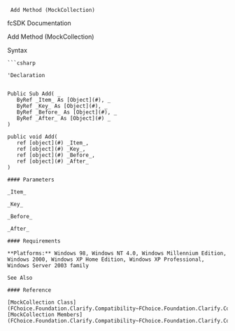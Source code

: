 ﻿     Add Method (MockCollection)                                                   

fcSDK Documentation

Add Method (MockCollection)

Syntax

```vbnet
```csharp

'Declaration
 

Public Sub Add( _
   ByRef _Item_ As [Object](#), _
   ByRef _Key_ As [Object](#), _
   ByRef _Before_ As [Object](#), _
   ByRef _After_ As [Object](#) _
) 

public void Add( 
   ref [object](#) _Item_,
   ref [object](#) _Key_,
   ref [object](#) _Before_,
   ref [object](#) _After_
)

#### Parameters

_Item_

_Key_

_Before_

_After_

#### Requirements

**Platforms:** Windows 98, Windows NT 4.0, Windows Millennium Edition, Windows 2000, Windows XP Home Edition, Windows XP Professional, Windows Server 2003 family

See Also

#### Reference

[MockCollection Class](FChoice.Foundation.Clarify.Compatibility~FChoice.Foundation.Clarify.Compatibility.MockCollection.md)  
[MockCollection Members](FChoice.Foundation.Clarify.Compatibility~FChoice.Foundation.Clarify.Compatibility.MockCollection_members.md)